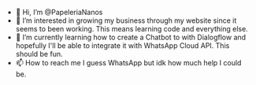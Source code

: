 - 👋 Hi, I’m @PapeleriaNanos
- 👀 I’m interested in growing my business through my website since it seems to been working. This means learning code and everything else.
- 🌱 I’m currently learning how to create a Chatbot to with Dialogflow and hopefully I'll be able to integrate it with WhatsApp Cloud API. This should be fun.
- 📫 How to reach me I guess WhatsApp but idk how much help I could be.

<!---
PapeleriaNanos/PapeleriaNanos is a ✨ special ✨ repository because its `README.md` (this file) appears on your GitHub profile.
You can click the Preview link to take a look at your changes.
--->
